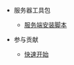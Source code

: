 <!-- docs/_sidebar.md -->

- 服务器工具包
    - [服务端安装脚本](server-installer.md)

- 参与贡献
  - [快速开始](contribute.md)